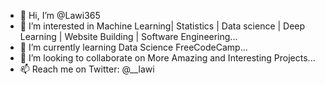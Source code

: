 - 👋 Hi, I’m @Lawi365
- 👀 I’m interested in Machine Learning| Statistics | Data science | Deep Learning | Website Building | Software Engineering...
- 🌱 I’m currently learning Data Science FreeCodeCamp...
- 💞️ I’m looking to collaborate on More Amazing and Interesting Projects...
- 📫 Reach me on Twitter: @__lawi

<!---
Lawi365/Lawi365 is a ✨ special ✨ repository because its `README.md` (this file) appears on your GitHub profile.
You can click the Preview link to take a look at your changes.
--->

